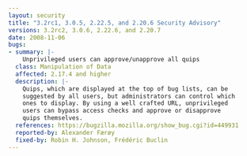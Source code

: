 ```yaml
---
layout: security
title: "3.2rc1, 3.0.5, 2.22.5, and 2.20.6 Security Advisory"
versions: 3.2rc2, 3.0.6, 2.22.6, and 2.20.7
date: 2008-11-06
bugs:
- summary: |-
    Unprivileged users can approve/unapprove all quips
  class: Manipulation of Data
  affected: 2.17.4 and higher
  description: |-
    Quips, which are displayed at the top of bug lists, can be
    suggested by all users, but administrators can control which
    ones to display. By using a well crafted URL, unprivileged
    users can bypass access checks and approve or disapprove
    quips themselves.
  references: https://bugzilla.mozilla.org/show_bug.cgi?id=449931
  reported-by: Alexander Færøy
  fixed-by: Robin H. Johnson, Frédéric Buclin
---
```

